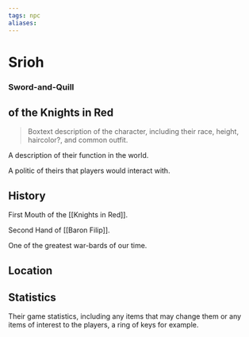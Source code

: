 ```yaml
---
tags: npc
aliases:
---
```

# Srioh
### Sword-and-Quill
## of the Knights in Red

> Boxtext description of the character, including their race, height, haircolor?, and common outfit.

A description of their function in the world.

A politic of theirs that players would interact with.

## History
First Mouth of the [[Knights in Red]].

Second Hand of [[Baron Filip]].

One of the greatest war-bards of our time.

## Location


## Statistics
Their game statistics, including any items that may change them or any items of interest to the players, a ring of keys for example.